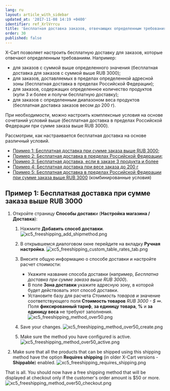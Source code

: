 ```yaml
---
lang: ru
layout: article_with_sidebar
updated_at: '2017-11-08 14:19 +0400'
identifier: ref_XrlVrrcu
title: 'Бесплатная доставка заказов, отвечающих определенным требованиям'
order: 30
published: false
---
```

X-Cart позволяет настроить бесплатную доставку для заказов, которые отвечают определенным требованиям. Например:

   * для заказов с суммой выше определенного значения (бесплатная доставка для заказов с суммой выше RUB 3000);
   * для заказов, доставляемых в пределах определенной адресной зоны (бесплатная доставка в пределах Российской Федерации);
   * для заказов, содержащих определенное количество продуктов (купи 3 и более и получи бесплатную доставку);
   * для заказов с определенным диапазоном веса продуктов (бесплатная доставка заказов весом до 200 г).
   
   При необходимости, можно настроить комплексные условия на основе сочетаний условий выше (бесплатная доставка в пределах Российской Федерации при сумме заказа выше RUB 3000).

Рассмотрим, как настраивается бесплатная доставка на основе различный условий.

   *  [Пример 1: Бесплатная доставка при сумме заказа выше RUB 3000](#example-1-free-shipping-on-orders-over-50);
   *  [Пример 2: Бесплатная доставка в пределах Российской Федерации](#example-2-free-shipping-within-germany);
   *  [Пример 3: Бесплатная доставка, если в заказе 3 продукта и более](#example-3-free-shipping-on-orders-of-3-or-more-items)
   *  [Пример 4: Бесплатная доставка при весе заказа до 200 г](#example-4-free-shipping-on-orders-of-up-to-200-g-weight)
   * [Пример 5: Бесплатная доставка в пределах Российской Федерации при сумме заказа выше RUB 3000](#example-5-free-shipping-on-orders-over-50-shipped-within-Germany) (комбинированные условия)

## Пример 1: Бесплатная доставка при сумме заказа выше RUB 3000

1.  Откройте страницу **Способы доставк**и (**Настройка магазина / Доставка**):

    1.  Нажмите **Добавить способ доставки**.
        ![xc5_freeshipping_add_shipmethod.png]({{site.baseurl}}/attachments/ref_T9GhEfev/xc5_freeshipping_add_shipmethod.png)

    2.  В открывшемся диалоговом окне перейдите на вкладку **Ручная настройка**.
        ![xc5_freeshipping_custom_table_rates_tab.png]({{site.baseurl}}/attachments/ref_T9GhEfev/xc5_freeshipping_custom_table_rates_tab.png)

    3.  Внесите общую информацию о способе доставки и настройте расчет стоимости:
        *   Укажите название способа доставки (например, _Бесплатна доставка при сумме заказа выше RUB 3000_).
        *   В поле **Зона доставки** укажите адресную зону, в которой будет действовать этот способ доставки.
        *   Установите базу для расчета _Стоимость товаров_ и значение соответствующего поля **Стоимость товаров** _RUB 3000 - $ ∞_. Поля **фиксированный тариф**, **за единицу товара**, **%** и **за единицу веса** не требуют заполнения.
        ![xc5_freeshipping_method_over50.png]({{site.baseurl}}/attachments/ref_T9GhEfev/xc5_freeshipping_method_over50.png)
        
    4.  Save your changes.
        ![xc5_freeshipping_method_over50_create.png]({{site.baseurl}}/attachments/ref_T9GhEfev/xc5_freeshipping_method_over50_create.png)

    5.  Make sure the method you have configured is active.
        ![xc5_freeshipping_method_over50_active.png]({{site.baseurl}}/attachments/ref_T9GhEfev/xc5_freeshipping_method_over50_active.png)

2.  Make sure that all the products that can be shipped using this shipping method have the option **Requires shipping** (in older X-Cart versions - **Shippable**) enabled.
    ![xc5_freeshipping_requires_shipping.png]({{site.baseurl}}/attachments/ref_T9GhEfev/xc5_freeshipping_requires_shipping.png)

That is all. You should now have a free shipping method that will be displayed at checkout only if the customer's order amount is $50 or more.
    ![xc5_freeshipping_method_over50_checkout.png]({{site.baseurl}}/attachments/ref_T9GhEfev/xc5_freeshipping_method_over50_checkout.png)

